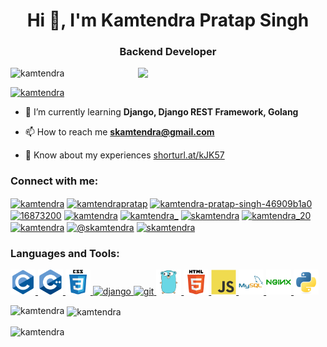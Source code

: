 <h1 align="center">Hi 👋, I'm Kamtendra Pratap Singh</h1>
<h3 align="center">Backend Developer</h3>

<img align="right" width="300" src="https://media.giphy.com/media/R03zWv5p1oNSQd91EP/giphy.gif">
<p align="left"> <img src="https://komarev.com/ghpvc/?username=kamtendra&label=Profile%20views&color=0e75b6&style=flat" alt="kamtendra" /> </p>

<p align="left"> <a href="https://github.com/ryo-ma/github-profile-trophy"><img src="https://github-profile-trophy.vercel.app/?username=kamtendra" alt="kamtendra" /></a> </p>

- 🌱 I’m currently learning **Django, Django REST Framework, Golang**

- 📫 How to reach me **skamtendra@gmail.com**

- 📄 Know about my experiences [shorturl.at/kJK57](shorturl.at/kJK57)

<h3 align="left">Connect with me:</h3>
<p align="left">
<a href="https://codepen.io/kamtendra" target="blank"><img align="center" src="https://raw.githubusercontent.com/rahuldkjain/github-profile-readme-generator/master/src/images/icons/Social/codepen.svg" alt="kamtendra" height="30" width="40" /></a>
<a href="https://twitter.com/kamtendrapratap" target="blank"><img align="center" src="https://raw.githubusercontent.com/rahuldkjain/github-profile-readme-generator/master/src/images/icons/Social/twitter.svg" alt="kamtendrapratap" height="30" width="40" /></a>
<a href="https://linkedin.com/in/kamtendra-pratap-singh-46909b1a0" target="blank"><img align="center" src="https://raw.githubusercontent.com/rahuldkjain/github-profile-readme-generator/master/src/images/icons/Social/linked-in-alt.svg" alt="kamtendra-pratap-singh-46909b1a0" height="30" width="40" /></a>
<a href="https://stackoverflow.com/users/16873200" target="blank"><img align="center" src="https://raw.githubusercontent.com/rahuldkjain/github-profile-readme-generator/master/src/images/icons/Social/stack-overflow.svg" alt="16873200" height="30" width="40" /></a>
<a href="https://kaggle.com/kamtendra" target="blank"><img align="center" src="https://raw.githubusercontent.com/rahuldkjain/github-profile-readme-generator/master/src/images/icons/Social/kaggle.svg" alt="kamtendra" height="30" width="40" /></a>
<a href="https://instagram.com/kamtendra_" target="blank"><img align="center" src="https://raw.githubusercontent.com/rahuldkjain/github-profile-readme-generator/master/src/images/icons/Social/instagram.svg" alt="kamtendra_" height="30" width="40" /></a>
<a href="https://www.hackerrank.com/skamtendra" target="blank"><img align="center" src="https://raw.githubusercontent.com/rahuldkjain/github-profile-readme-generator/master/src/images/icons/Social/hackerrank.svg" alt="skamtendra" height="30" width="40" /></a>
<a href="https://codeforces.com/profile/kamtendra_20" target="blank"><img align="center" src="https://raw.githubusercontent.com/rahuldkjain/github-profile-readme-generator/master/src/images/icons/Social/codeforces.svg" alt="kamtendra_20" height="30" width="40" /></a>
<a href="https://www.leetcode.com/kamtendra" target="blank"><img align="center" src="https://raw.githubusercontent.com/rahuldkjain/github-profile-readme-generator/master/src/images/icons/Social/leet-code.svg" alt="kamtendra" height="30" width="40" /></a>
<a href="https://www.hackerearth.com/@skamtendra" target="blank"><img align="center" src="https://raw.githubusercontent.com/rahuldkjain/github-profile-readme-generator/master/src/images/icons/Social/hackerearth.svg" alt="@skamtendra" height="30" width="40" /></a>
<a href="https://auth.geeksforgeeks.org/user/skamtendra" target="blank"><img align="center" src="https://raw.githubusercontent.com/rahuldkjain/github-profile-readme-generator/master/src/images/icons/Social/geeks-for-geeks.svg" alt="skamtendra" height="30" width="40" /></a>
</p>

<h3 align="left">Languages and Tools:</h3>
<p align="left"> <a href="https://www.cprogramming.com/" target="_blank" rel="noreferrer"> <img src="https://raw.githubusercontent.com/devicons/devicon/master/icons/c/c-original.svg" alt="c" width="40" height="40"/> </a> <a href="https://www.w3schools.com/cpp/" target="_blank" rel="noreferrer"> <img src="https://raw.githubusercontent.com/devicons/devicon/master/icons/cplusplus/cplusplus-original.svg" alt="cplusplus" width="40" height="40"/> </a> <a href="https://www.w3schools.com/css/" target="_blank" rel="noreferrer"> <img src="https://raw.githubusercontent.com/devicons/devicon/master/icons/css3/css3-original-wordmark.svg" alt="css3" width="40" height="40"/> </a> <a href="https://www.djangoproject.com/" target="_blank" rel="noreferrer"> <img src="https://cdn.worldvectorlogo.com/logos/django.svg" alt="django" width="40" height="40"/> </a> <a href="https://git-scm.com/" target="_blank" rel="noreferrer"> <img src="https://www.vectorlogo.zone/logos/git-scm/git-scm-icon.svg" alt="git" width="40" height="40"/> </a> <a href="https://golang.org" target="_blank" rel="noreferrer"> <img src="https://raw.githubusercontent.com/devicons/devicon/master/icons/go/go-original.svg" alt="go" width="40" height="40"/> </a> <a href="https://www.w3.org/html/" target="_blank" rel="noreferrer"> <img src="https://raw.githubusercontent.com/devicons/devicon/master/icons/html5/html5-original-wordmark.svg" alt="html5" width="40" height="40"/> </a> <a href="https://developer.mozilla.org/en-US/docs/Web/JavaScript" target="_blank" rel="noreferrer"> <img src="https://raw.githubusercontent.com/devicons/devicon/master/icons/javascript/javascript-original.svg" alt="javascript" width="40" height="40"/> </a> <a href="https://www.mysql.com/" target="_blank" rel="noreferrer"> <img src="https://raw.githubusercontent.com/devicons/devicon/master/icons/mysql/mysql-original-wordmark.svg" alt="mysql" width="40" height="40"/> </a> <a href="https://www.nginx.com" target="_blank" rel="noreferrer"> <img src="https://raw.githubusercontent.com/devicons/devicon/master/icons/nginx/nginx-original.svg" alt="nginx" width="40" height="40"/> </a> <a href="https://www.python.org" target="_blank" rel="noreferrer"> <img src="https://raw.githubusercontent.com/devicons/devicon/master/icons/python/python-original.svg" alt="python" width="40" height="40"/> </a> </p>

<p><img align="left" src="https://github-readme-stats.vercel.app/api/top-langs?username=kamtendra&show_icons=true&locale=en&layout=compact" alt="kamtendra" /></p>

<p>&nbsp;<img align="center" src="https://github-readme-stats.vercel.app/api?username=kamtendra&show_icons=true&locale=en" alt="kamtendra" /></p>

<p><img align="center" src="https://github-readme-streak-stats.herokuapp.com/?user=kamtendra&" alt="kamtendra" /></p>
